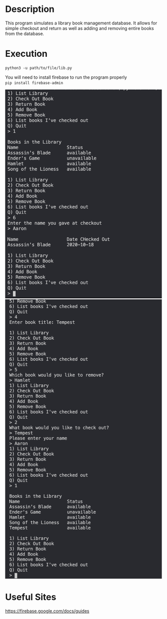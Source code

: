 # Description
This program simulates a library book management database.  It allows for simple checkout and return as well as adding and removing entire books from the database.

# Execution
`python3 -u path/to/file/lib.py`

You will need to install firebase to run the program properly \
`pip install firebase-admin`


![example of running code](example_1.png)
![example of running code](example_2.png)

# Useful Sites

https://firebase.google.com/docs/guides
